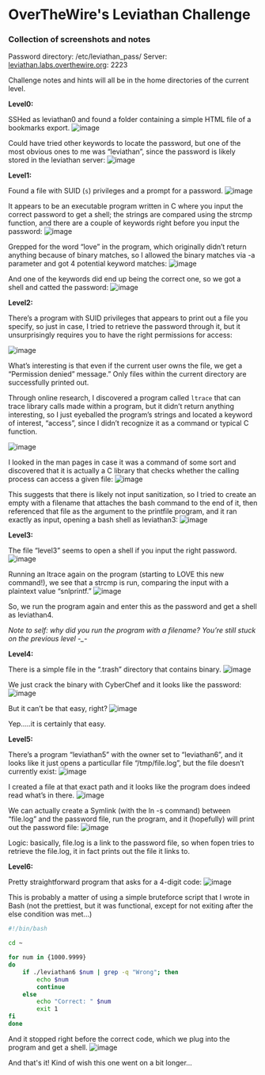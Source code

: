 # OverTheWire's Leviathan Challenge

### Collection of screenshots and notes

Password directory: /etc/leviathan_pass/
Server: [leviathan.labs.overthewire.org](http://leviathan.labs.overthewire.org): 2223

Challenge notes and hints will all be in the home directories of the current level.

**Level0:**

SSHed as leviathan0 and found a folder containing a simple HTML file of a bookmarks export.
![image](https://github.com/user-attachments/assets/68d57112-5437-4c14-a292-38c7f0e75fc4)

Could have tried other keywords to locate the password, but one of the most obvious ones to me was “leviathan”, since the password is likely stored in the leviathan server:
![image](https://github.com/user-attachments/assets/ea51cd27-8347-46a8-b728-8393d2665c53)

**Level1:** 

Found a file with SUID (`s`) privileges and a prompt for a password.
![image](https://github.com/user-attachments/assets/f9abc6e2-8877-4b14-b6fb-7a7f37557352)

It appears to be an executable program written in C where you input the correct password to get a shell; the strings are compared using the strcmp function, and there are a couple of keywords right before you input the password:
![image](https://github.com/user-attachments/assets/70e867f2-26c9-4b1a-b399-6163063479a9)

Grepped for the word “love” in the program, which originally didn’t return anything because of binary matches, so I allowed the binary matches via -a parameter and got 4 potential keyword matches:
![image](https://github.com/user-attachments/assets/f7cc9517-611e-4015-a1dc-8a1fb672f0c7)

And one of the keywords did end up being the correct one, so we got a shell and catted the password:
![image](https://github.com/user-attachments/assets/97f04acc-572a-49b2-8fe2-9072931ac99d)


**Level2:** 

There’s a program with SUID privileges that appears to print out a file you specify, so just in case, I tried to retrieve the password through it, but it unsurprisingly requires you to have the right permissions for access:

![image](https://github.com/user-attachments/assets/cd7361b6-bc7e-4cc1-90b0-6fd933fad276)

What’s interesting is that even if the current user owns the file, we get a “Permission denied” message.” Only files within the current directory are successfully printed out.

Through online research, I discovered a program called `ltrace` that can trace library calls made within a program, but it didn’t return anything interesting, so I just eyeballed the program’s strings and located a keyword of interest, “access”, since I didn’t recognize it as a command or typical C function.

![image](https://github.com/user-attachments/assets/faa7506d-2cfd-41c5-969f-67c83ef99024)

I looked in the man pages in case it was a command of some sort and discovered that it is actually a C library that checks whether the calling process can access a given file:
![image](https://github.com/user-attachments/assets/0940618f-6692-4a26-a99b-b07328bdfc8d)

This suggests that there is likely not input sanitization, so I tried to create an empty with a filename that attaches the bash command to the end of it, then referenced that file as the argument to the printfile program, and it ran exactly as input, opening a bash shell as leviathan3:
![image](https://github.com/user-attachments/assets/93f93cbb-4955-4f4d-a791-98c9a2cde2f0)


**Level3:** 

The file “level3” seems to open a shell if you input the right password.
![image](https://github.com/user-attachments/assets/232750e0-652b-4954-88ea-589337c5ca55)

Running an ltrace again on the program (starting to LOVE this new command!), we see that a strcmp is run, comparing the input with a plaintext value “snlprintf.”
![image](https://github.com/user-attachments/assets/0f418b8c-49a9-45dd-94dc-3d2bb23d93d4)

So, we run the program again and enter this as the password and get a shell as leviathan4.

*Note to self: why did you run the program with a filename? You’re still stuck on the previous level -_-*


**Level4:**

There is a simple file in the “.trash” directory that contains binary.
![image](https://github.com/user-attachments/assets/c8665287-0feb-4a06-a251-73c0bcf3db41)

We just crack the binary with CyberChef and it looks like the password:
![image](https://github.com/user-attachments/assets/b3a970e9-0a6f-4d21-a322-a80c01bff9bc)

 But it can’t be that easy, right?
![image](https://github.com/user-attachments/assets/cf3da40f-f210-4da4-9c3f-8ba631cfb75a)

Yep…..it is certainly that easy.


**Level5:**

There’s a program “leviathan5” with the owner set to “leviathan6”, and it looks like it just opens a particullar file “/tmp/file.log”, but the file doesn’t currently exist:
![image](https://github.com/user-attachments/assets/2a0b9094-fcce-445e-9442-ee0950d1828e)

I created a file at that exact path and it looks like the program does indeed read what’s in there.
![image](https://github.com/user-attachments/assets/ffc0f24d-b2c2-4a6c-8f3a-fe29bde08fdd)

We can actually create a Symlink (with the ln -s command) between “file.log” and the password file, run the program, and it (hopefully) will print out the password file:
![image](https://github.com/user-attachments/assets/b0069fe2-7806-4efe-ac09-ac811d8d83ce)

Logic: basically, file.log is a link to the password file, so when fopen tries to retrieve the file.log, it in fact prints out the file it links to.


**Level6:**

Pretty straightforward program that asks for a 4-digit code:
![image](https://github.com/user-attachments/assets/948701b3-2ecc-46dd-8c37-591f1ba9235b)

This is probably a matter of using a simple bruteforce script that I wrote in Bash (not the prettiest, but it was functional, except for not exiting after the else condition was met…)

```bash
#!/bin/bash

cd ~

for num in {1000.9999}
do
	if ./leviathan6 $num | grep -q "Wrong"; then
		echo $num
		continue
	else
		echo "Correct: " $num
		exit 1
fi
done
```

And it stopped right before the correct code, which we plug into the program and get a shell.
![image](https://github.com/user-attachments/assets/2d2b7fa9-99dc-4e24-8b55-77965db754a6)


And that's it! Kind of wish this one went on a bit longer...

